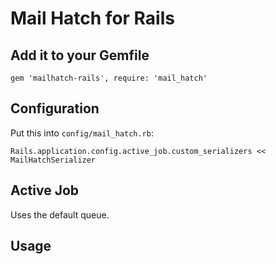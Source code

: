 # Mail Hatch for Rails

## Add it to your Gemfile

`gem 'mailhatch-rails', require: 'mail_hatch'`

## Configuration

Put this into `config/mail_hatch.rb`:

`Rails.application.config.active_job.custom_serializers << MailHatchSerializer`

## Active Job

Uses the default queue.

## Usage


